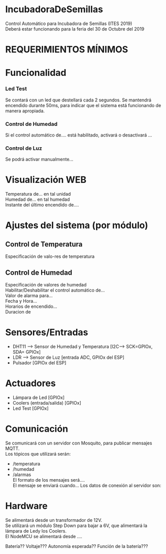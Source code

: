 # IncubadoraDeSemillas
Control Automático para Incubadora de Semillas (ITES 2019)  
Deberá estar funcionando para la feria del 30 de Octubre del 2019  

# REQUERIMIENTOS MÍNIMOS

# Funcionalidad
### Led Test
Se contará con un led que destellará cada 2 segundos. Se mantendrá encendido durante 50ms, para indicar que el sistema está funcionando de manera apropiada.  

### Control de Humedad
Si el control automático de.... está habilitado, activará o desactivará ...  

### Control de Luz
Se podrá activar manualmente...  


# Visualización WEB
Temperatura de... en tal unidad  
Humedad de... en tal humedad  
Instante del último encendido de....  


# Ajustes del sistema (por módulo)
## Control de Temperatura
Especificación de valo-res de temperatura  
## Control de Humedad
Especificación de valores de humedad  
Habilitar/Deshabilitar el control automático de...  
Valor de alarma para...  
Fecha y Hora...  
Horarios de encendido...  
Duracion de   

# Sensores/Entradas
- DHT11 --> Sensor de Humedad y Temperatura [I2C--> SCK=GPIOx, SDA= GPIOx]
- LDR --> Sensor de Luz [entrada ADC, GPIOx del ESP]
- Pulsador [GPIOx del ESP]

# Actuadores
- Lámpara de Led [GPIOx]
- Coolers (entrada/salida) [GPIOx]
- Led Test [GPIOx]


# Comunicación
Se comunicará con un servidor con Mosquito, para publicar mensajes MQTT.  
Los tópicos que utilizará serán:  
- /temperatura  
- /humedad  
- /alarmas  
El formato de los mensajes será....  
El mensaje se enviará cuando... 
Los datos de conexión al servidor son:  

# Hardware
Se alimentará desde un transformador de 12V.  
Se utilizará un módulo Step Down para bajar a 6V, que alimentará la lámpara de Ledy los Coolers.  
El NodeMCU se alimentará desde ....

Batería?? Voltaje??? Autonomía esperada?? Función de la batería???  

